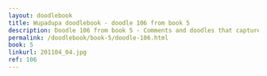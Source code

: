```yaml
---
layout: doodlebook
title: Wupadupa doodlebook - doodle 106 from book 5
description: Doodle 106 from book 5 - Comments and doodles that capture the essence of this event  
permalink: /doodlebook/book-5/doodle-106.html
book: 5
linkurl: 201104_04.jpg
ref: 106
---	  
```

																																																																							